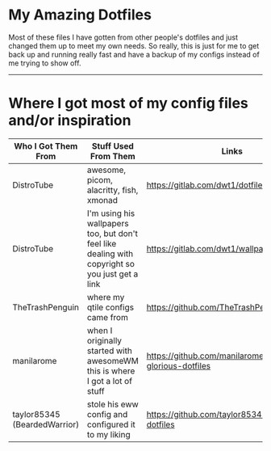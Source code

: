 # My Amazing Dotfiles #
Most of these files I have gotten from other people's dotfiles and just changed them up to meet my own needs. So really, this is just for me to get back up and running really fast and have a backup of my configs instead of me trying to show off.
- - - -
# Where I got most of my config files and/or inspiration #
Who I Got Them From | Stuff Used From Them | Links
----------------|----------------------|-------
DistroTube | awesome, picom, alacritty, fish, xmonad | https://gitlab.com/dwt1/dotfiles
DistroTube | I'm using his wallpapers too, but don't feel like dealing with copyright so you just get a link | https://gitlab.com/dwt1/wallpapers
TheTrashPenguin | where my qtile configs came from | https://github.com/TheTrashPenguin/Dotfiles
manilarome | when I originally started with awesomeWM this is where I got a lot of stuff | https://github.com/manilarome/the-glorious-dotfiles
taylor85345 (BeardedWarrior) | stole his eww config and configured it to my liking | https://github.com/taylor85345/hyprland-dotfiles
